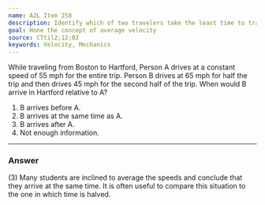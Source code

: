 ```yaml
---
name: A2L Item 258
description: Identify which of two travelers take the least time to travel the same distance.
goal: Hone the concept of average velocity
source: CTtil2;12;02
keywords: Velocity, Mechanics
---
```


While traveling from Boston to Hartford, Person A drives at a constant
speed of 55 mph for the entire trip.  Person B drives at 65 mph for half
the trip and then drives 45 mph for the second half of the trip.  When
would B arrive in Hartford relative to A?

1. B arrives before A.
2. B arrives at the same time as A.
3. B arrives after A.
4. Not enough information.



<hr/>

### Answer

(3) Many students are inclined to average the speeds and conclude that
they arrive at the same time. It is often useful to compare this
situation to the one in which time is halved. 
